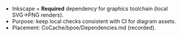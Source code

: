 - Inkscape = **Required** dependency for graphics toolchain (local SVG→PNG renders).
- Purpose: keep local checks consistent with CI for diagram assets.
- Placement: CoCache/bpoe/Dependencies.md (recorded).
